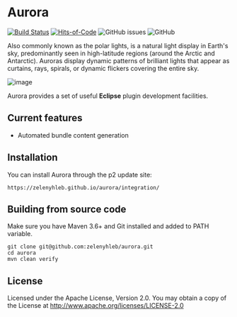 # Aurora
[![Build Status](https://github.com/zelenyhleb/aurora/actions/workflows/ci.yml/badge.svg)](https://github.com/zelenyhleb/aurora/actions)
[![Hits-of-Code](https://hitsofcode.com/github/zelenyhleb/aurora?branch=main)](https://hitsofcode.com/github/zelenyhleb/aurora/view?branch=main)
![GitHub issues](https://img.shields.io/github/issues/zelenyhleb/aurora)
![GitHub](https://img.shields.io/github/license/zelenyhleb/aurora)

Also commonly known as the polar lights, is a natural light display in Earth's sky, predominantly seen in high-latitude regions (around the Arctic and Antarctic). Auroras display dynamic patterns of brilliant lights that appear as curtains, rays, spirals, or dynamic flickers covering the entire sky.

![image](https://user-images.githubusercontent.com/15957500/187897095-c07faff9-8e35-4d43-9ed6-6b86146e336c.png)

Aurora provides a set of useful **Eclipse** plugin development facilities.

## Current features

- Automated bundle content generation

## Installation

You can install Aurora through the p2 update site:

`https://zelenyhleb.github.io/aurora/integration/`

## Building from source code

Make sure you have Maven 3.6+ and Git installed and added to PATH variable.

```
git clone git@github.com:zelenyhleb/aurora.git
cd aurora
mvn clean verify
```

## License

Licensed under the Apache License, Version 2.0. You may obtain a copy of the License at http://www.apache.org/licenses/LICENSE-2.0
